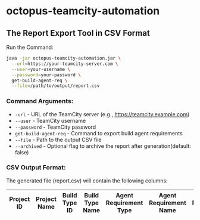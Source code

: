 # octopus-teamcity-automation

## The Report Export Tool in CSV Format

Run the Command:
```bash
java -jar octopus-teamcity-automation.jar \
  --url=https://your-teamcity-server.com \
  --user=your-username \
  --password=your-password \
  get-build-agent-req \
  --file=/path/to/output/report.csv
```
### Command Arguments:

- `-url` - URL of the TeamCity server (e.g., https://teamcity.example.com)
- `--user` - TeamCity username
- `--password` - TeamCity password
- `get-build-agent-req` - Command to export build agent requirements
- `--file` - Path to the output CSV file
- `--archived` - Optional flag to archive the report after generation(default: false)

### CSV Output Format:
The generated file (report.csv) will contain the following columns:

| Project ID|Project Name | Build Type ID | Build Type Name | Agent Requirement Type | Agent Requirement Name | Agent Requirement Value |
|---|---|---|------------------|---|---|---|
